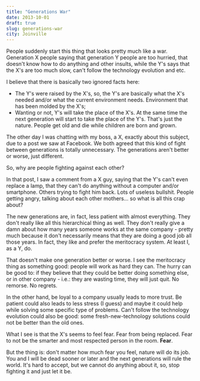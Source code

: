 ```yaml
---
title: "Generations War"
date: 2013-10-01
draft: true
slug: generations-war
city: Joinville
---
```


People suddenly start this thing that looks pretty much like a war. Generation X people saying that generation Y people are too hurried, that doesn't know how to do anything and other insults, while the Y's says that the X's are too much slow, can't follow the technology evolution and etc.

I believe that there is basically two ignored facts here:

- The Y's were raised by the X's, so, the Y's are basically what the X's needed and/or what the current environment needs. Environment that has been molded by the X's;
- Wanting or not, Y's will take the place of the X's. At the same time the next generation will start to take the place of the Y's. That's just the nature. People get old and die while children are born and grown.

The other day I was chatting with my boss, a X, exactly about this subject, due to a post we saw at Facebook. We both agreed that this kind of fight between generations is totally unnecessary. The generations aren't better or worse, just different.

So, why are people fighting against each other?

In that post, I saw a comment from a X guy, saying that the Y's can't even replace a lamp, that they can't do anything without a computer and/or smartphone. Others trying to fight him back. Lots of useless bullshit. People getting angry, talking about each other mothers… so what is all this crap about?

The new generations are, in fact, less patient with almost everything. They don't really like all this hierarchical thing as well. They don't really give a damn about how many years someone works at the same company - pretty much because it don't necessarily means that they are doing a good job all those years. In fact, they like and prefer the meritocracy system. At least I, as a Y, do.

That doesn't make one generation better or worse. I see the meritocracy thing as something good: people will work as hard they can. The hurry can be good to: if they believe that they could be better doing something else, or in other company - i.e.: they are wasting time, they will just quit. No remorse. No regrets.

In the other hand, be loyal to a company usually leads to more trust. Be patient could also leads to less stress (I guess) and maybe it could help while solving some specific type of problems. Can't follow the technology evolution could also be good: some fresh-new-technology solutions could not be better than the old ones.

What I see is that the X's seems to feel fear. Fear from being replaced. Fear to not be the smarter and most respected person in the room. **Fear**.

But the thing is: don't matter how much fear you feel, nature will do its job. You and I will be dead sooner or later and the next generations will rule the world. It's hard to accept, but we cannot do anything about it, so, stop fighting it and just let it be.
